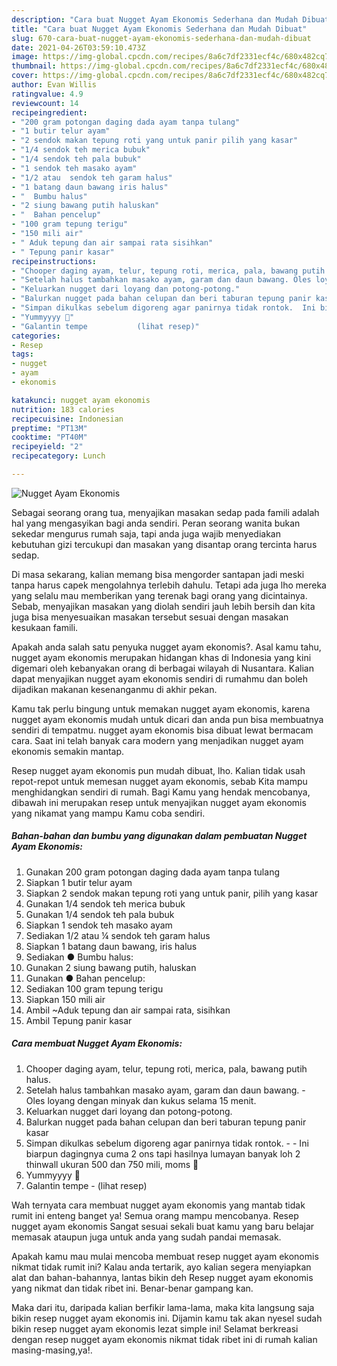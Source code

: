 ```yaml
---
description: "Cara buat Nugget Ayam Ekonomis Sederhana dan Mudah Dibuat"
title: "Cara buat Nugget Ayam Ekonomis Sederhana dan Mudah Dibuat"
slug: 670-cara-buat-nugget-ayam-ekonomis-sederhana-dan-mudah-dibuat
date: 2021-04-26T03:59:10.473Z
image: https://img-global.cpcdn.com/recipes/8a6c7df2331ecf4c/680x482cq70/nugget-ayam-ekonomis-foto-resep-utama.jpg
thumbnail: https://img-global.cpcdn.com/recipes/8a6c7df2331ecf4c/680x482cq70/nugget-ayam-ekonomis-foto-resep-utama.jpg
cover: https://img-global.cpcdn.com/recipes/8a6c7df2331ecf4c/680x482cq70/nugget-ayam-ekonomis-foto-resep-utama.jpg
author: Evan Willis
ratingvalue: 4.9
reviewcount: 14
recipeingredient:
- "200 gram potongan daging dada ayam tanpa tulang"
- "1 butir telur ayam"
- "2 sendok makan tepung roti yang untuk panir pilih yang kasar"
- "1/4 sendok teh merica bubuk"
- "1/4 sendok teh pala bubuk"
- "1 sendok teh masako ayam"
- "1/2 atau  sendok teh garam halus"
- "1 batang daun bawang iris halus"
- "  Bumbu halus"
- "2 siung bawang putih haluskan"
- "  Bahan pencelup"
- "100 gram tepung terigu"
- "150 mili air"
- " Aduk tepung dan air sampai rata sisihkan"
- " Tepung panir kasar"
recipeinstructions:
- "Chooper daging ayam, telur, tepung roti, merica, pala, bawang putih halus."
- "Setelah halus tambahkan masako ayam, garam dan daun bawang. Oles loyang dengan minyak dan kukus selama 15 menit."
- "Keluarkan nugget dari loyang dan potong-potong."
- "Balurkan nugget pada bahan celupan dan beri taburan tepung panir kasar"
- "Simpan dikulkas sebelum digoreng agar panirnya tidak rontok.  Ini biarpun dagingnya cuma 2 ons tapi hasilnya lumayan banyak loh 2 thinwall ukuran 500 dan 750 mili, moms 🤭"
- "Yummyyyy 🤭"
- "Galantin tempe           (lihat resep)"
categories:
- Resep
tags:
- nugget
- ayam
- ekonomis

katakunci: nugget ayam ekonomis 
nutrition: 183 calories
recipecuisine: Indonesian
preptime: "PT13M"
cooktime: "PT40M"
recipeyield: "2"
recipecategory: Lunch

---
```



![Nugget Ayam Ekonomis](https://img-global.cpcdn.com/recipes/8a6c7df2331ecf4c/680x482cq70/nugget-ayam-ekonomis-foto-resep-utama.jpg)

Sebagai seorang orang tua, menyajikan masakan sedap pada famili adalah hal yang mengasyikan bagi anda sendiri. Peran seorang  wanita bukan sekedar mengurus rumah saja, tapi anda juga wajib menyediakan kebutuhan gizi tercukupi dan masakan yang disantap orang tercinta harus sedap.

Di masa  sekarang, kalian memang bisa mengorder santapan jadi meski tanpa harus capek mengolahnya terlebih dahulu. Tetapi ada juga lho mereka yang selalu mau memberikan yang terenak bagi orang yang dicintainya. Sebab, menyajikan masakan yang diolah sendiri jauh lebih bersih dan kita juga bisa menyesuaikan masakan tersebut sesuai dengan masakan kesukaan famili. 



Apakah anda salah satu penyuka nugget ayam ekonomis?. Asal kamu tahu, nugget ayam ekonomis merupakan hidangan khas di Indonesia yang kini digemari oleh kebanyakan orang di berbagai wilayah di Nusantara. Kalian dapat menyajikan nugget ayam ekonomis sendiri di rumahmu dan boleh dijadikan makanan kesenanganmu di akhir pekan.

Kamu tak perlu bingung untuk memakan nugget ayam ekonomis, karena nugget ayam ekonomis mudah untuk dicari dan anda pun bisa membuatnya sendiri di tempatmu. nugget ayam ekonomis bisa dibuat lewat bermacam cara. Saat ini telah banyak cara modern yang menjadikan nugget ayam ekonomis semakin mantap.

Resep nugget ayam ekonomis pun mudah dibuat, lho. Kalian tidak usah repot-repot untuk memesan nugget ayam ekonomis, sebab Kita mampu menghidangkan sendiri di rumah. Bagi Kamu yang hendak mencobanya, dibawah ini merupakan resep untuk menyajikan nugget ayam ekonomis yang nikamat yang mampu Kamu coba sendiri.

<!--inarticleads1-->

##### Bahan-bahan dan bumbu yang digunakan dalam pembuatan Nugget Ayam Ekonomis:

1. Gunakan 200 gram potongan daging dada ayam tanpa tulang
1. Siapkan 1 butir telur ayam
1. Siapkan 2 sendok makan tepung roti yang untuk panir, pilih yang kasar
1. Gunakan 1/4 sendok teh merica bubuk
1. Gunakan 1/4 sendok teh pala bubuk
1. Siapkan 1 sendok teh masako ayam
1. Sediakan 1/2 atau ¼ sendok teh garam halus
1. Siapkan 1 batang daun bawang, iris halus
1. Sediakan  ● Bumbu halus:
1. Gunakan 2 siung bawang putih, haluskan
1. Gunakan  ● Bahan pencelup:
1. Sediakan 100 gram tepung terigu
1. Siapkan 150 mili air
1. Ambil  ~Aduk tepung dan air sampai rata, sisihkan
1. Ambil  Tepung panir kasar




<!--inarticleads2-->

##### Cara membuat Nugget Ayam Ekonomis:

1. Chooper daging ayam, telur, tepung roti, merica, pala, bawang putih halus.
1. Setelah halus tambahkan masako ayam, garam dan daun bawang. - Oles loyang dengan minyak dan kukus selama 15 menit.
1. Keluarkan nugget dari loyang dan potong-potong.
1. Balurkan nugget pada bahan celupan dan beri taburan tepung panir kasar
1. Simpan dikulkas sebelum digoreng agar panirnya tidak rontok. -  - Ini biarpun dagingnya cuma 2 ons tapi hasilnya lumayan banyak loh 2 thinwall ukuran 500 dan 750 mili, moms 🤭
1. Yummyyyy 🤭
1. Galantin tempe -           (lihat resep)




Wah ternyata cara membuat nugget ayam ekonomis yang mantab tidak rumit ini enteng banget ya! Semua orang mampu mencobanya. Resep nugget ayam ekonomis Sangat sesuai sekali buat kamu yang baru belajar memasak ataupun juga untuk anda yang sudah pandai memasak.

Apakah kamu mau mulai mencoba membuat resep nugget ayam ekonomis nikmat tidak rumit ini? Kalau anda tertarik, ayo kalian segera menyiapkan alat dan bahan-bahannya, lantas bikin deh Resep nugget ayam ekonomis yang nikmat dan tidak ribet ini. Benar-benar gampang kan. 

Maka dari itu, daripada kalian berfikir lama-lama, maka kita langsung saja bikin resep nugget ayam ekonomis ini. Dijamin kamu tak akan nyesel sudah bikin resep nugget ayam ekonomis lezat simple ini! Selamat berkreasi dengan resep nugget ayam ekonomis nikmat tidak ribet ini di rumah kalian masing-masing,ya!.

